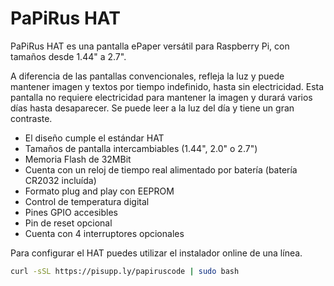 <!--
---
name: PaPiRus HAT
class: board
type: display
formfactor: HAT
manufacturer: Pi Supply
description: PaPiRus is an ePaper / eInk screen HAT module for the Raspberry Pi
url: https://www.kickstarter.com/projects/pisupply/papirus-the-epaper-screen-hat-for-your-raspberry-p
github: https://github.com/PiSupply/PaPiRus
buy: https://www.pi-supply.com/product/papirus-epaper-eink-screen-hat-for-raspberry-pi/
image: 'papirus-hat.png'
pincount: 40
eeprom: yes
power:
  '1':
  '2':
ground:
  '6':
  '9':
  '14':
  '20':
  '25':
  '30':
  '34':
  '39':
pin:
  '3':
    mode: i2c
  '5':
    mode: i2c
  '8':
    name: Border Control
  '10':
    name: Discharge
  '11':
    name: Temp Sens
  '12':
    name: ePaper PWM
  '13':
    name: RTC
  '16':
    name: Panel On
  '18':
    name: Chip On Glass Reset
  '19':
    mode: spi
  '21':
    mode: spi
  '22':
    name: Chip On Glass Busy
  '23':
    mode: spi
  '24':
    mode: spi
  '26':
    mode: spi
  '36':
    name: SW1
    mode: input
    active: low
  '37':
    name: SW2
    mode: input
    active: low
  '38':
    name: SW3
    mode: input
    active: low
  '40':
    name: SW4
    mode: input
    active: low
i2c:
  '0x48':
    name: Temperature Sensor
    device: LM75BD
  '0x6F':
    name: Real Time Clock
    device: MCP7940N
-->
# PaPiRus HAT

PaPiRus HAT es una pantalla ePaper versátil para Raspberry Pi, con tamaños desde 1.44" a 2.7".

A diferencia de las pantallas convencionales, refleja la luz y puede mantener imagen y textos por tiempo indefinido, hasta sin electricidad. Esta pantalla no requiere electricidad para mantener la imagen y durará varios días hasta desaparecer. Se puede leer a la luz del día y tiene un gran contraste.

* El diseño cumple el estándar HAT
* Tamaños de pantalla intercambiables (1.44", 2.0" o 2.7")
* Memoria Flash de 32MBit
* Cuenta con un reloj de tiempo real alimentado por batería (batería CR2032 incluída)
* Formato plug and play con EEPROM
* Control de temperatura digital
* Pines GPIO accesibles
* Pin de reset opcional
* Cuenta con 4 interruptores opcionales

Para configurar el HAT puedes utilizar el instalador online de una línea.

```bash
curl -sSL https://pisupp.ly/papiruscode | sudo bash
```
